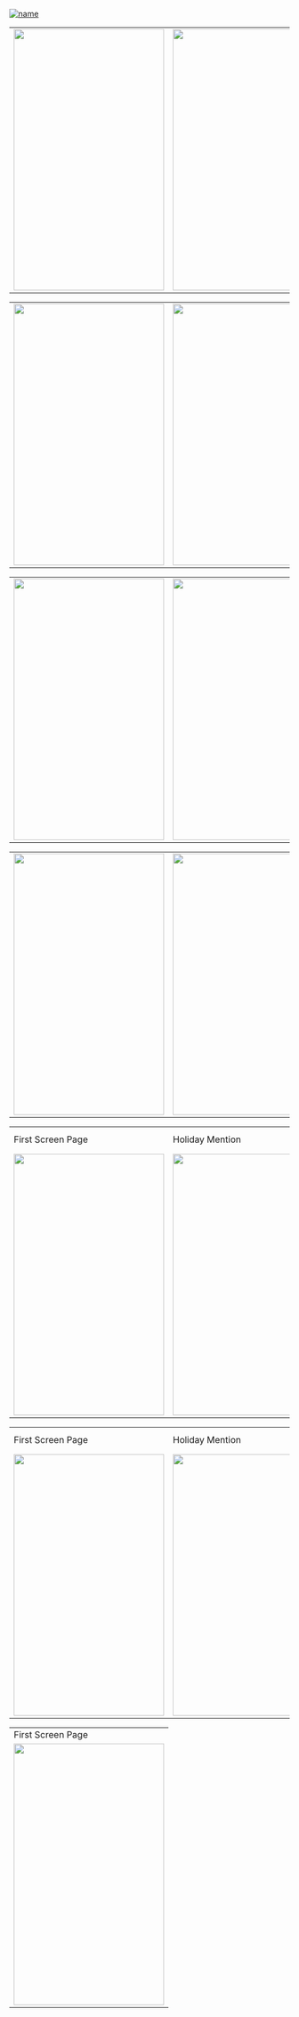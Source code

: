 

[![name](https://github.com/xaldarof/Happiness-Mobile-App/blob/junior/screens/play_market.jpg)](http://play.google.com/store/apps/details?id=pdf.reader.happiness)



<table>
  <tr>
    <td><img src="https://github.com/xaldarof/Happiness-Mobile-App/blob/junior/screens/1.jpg" width=270 height=470></td>
    <td><img src="https://github.com/xaldarof/Happiness-Mobile-App/blob/junior/screens/2.jpg" width=270 height=470></td>
    <td><img src="https://github.com/xaldarof/Happiness-Mobile-App/blob/junior/screens/3.jpg" width=270 height=470></td>
  </tr> 
</table>


<table>

  <tr>
    <td><img src="https://github.com/xaldarof/Happiness-Mobile-App/blob/junior/screens/4.jpg" width=270 height=470></td>
    <td><img src="https://github.com/xaldarof/Happiness-Mobile-App/blob/junior/screens/5.jpg" width=270 height=470></td>
    <td><img src="https://github.com/xaldarof/Happiness-Mobile-App/blob/junior/screens/6.jpg" width=270 height=470></td>
  </tr> 
</table>

<table>

  <tr>
    <td><img src="https://github.com/xaldarof/Happiness-Mobile-App/blob/junior/screens/7.jpg" width=270 height=470></td>
    <td><img src="https://github.com/xaldarof/Happiness-Mobile-App/blob/junior/screens/8.jpg" width=270 height=470></td>
    <td><img src="https://github.com/xaldarof/Happiness-Mobile-App/blob/junior/screens/9.jpg" width=270 height=470></td>
  </tr> 
</table>


<table>
  <tr>
    <td><img src="https://github.com/xaldarof/Happiness-Mobile-App/blob/junior/screens/10.jpg" width=270 height=470></td>
    <td><img src="https://github.com/xaldarof/Happiness-Mobile-App/blob/junior/screens/11.jpg" width=270 height=470></td>
    <td><img src="https://github.com/xaldarof/Happiness-Mobile-App/blob/junior/screens/12.jpg" width=270 height=470></td>
  </tr> 
</table>

<table>
  <tr>
    <td>First Screen Page</td>
     <td>Holiday Mention</td>
     <td>Present day in purple and selected day in pink</td>
  </tr>
  <tr>
    <td><img src="https://github.com/xaldarof/Happiness-Mobile-App/blob/junior/screens/13.jpg" width=270 height=470></td>
    <td><img src="https://github.com/xaldarof/Happiness-Mobile-App/blob/junior/screens/14.jpg" width=270 height=470></td>
    <td><img src="https://github.com/xaldarof/Happiness-Mobile-App/blob/junior/screens/15.jpg" width=270 height=470></td>
  </tr> 
</table>


<table>
  <tr>
    <td>First Screen Page</td>
     <td>Holiday Mention</td>
     <td>Present day in purple and selected day in pink</td>
  </tr>
  <tr>
    <td><img src="https://github.com/xaldarof/Happiness-Mobile-App/blob/junior/screens/16.jpg" width=270 height=470></td>
    <td><img src="https://github.com/xaldarof/Happiness-Mobile-App/blob/junior/screens/17.jpg" width=270 height=470></td>
    <td><img src="https://github.com/xaldarof/Happiness-Mobile-App/blob/junior/screens/18.jpg" width=270 height=470></td>
  </tr> 
</table>


<table>
  <tr>
    <td>First Screen Page</td>
  </tr>
  <tr>
    <td><img src="https://github.com/xaldarof/Happiness-Mobile-App/blob/junior/screens/19.jpg" width=270 height=470></td>
  </tr> 
</table>

